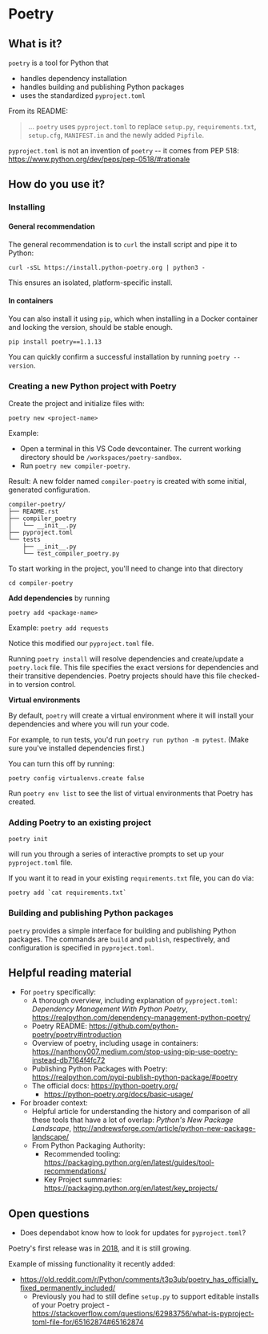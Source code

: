 # Poetry

## What is it?
`poetry` is a tool for Python that
 - handles dependency installation
 - handles building and publishing Python packages
 - uses the standardized `pyproject.toml`

From its README:
> ... `poetry` uses `pyproject.toml` to replace `setup.py`, `requirements.txt`, `setup.cfg`, `MANIFEST.in` and the newly added `Pipfile`.

`pyproject.toml` is not an invention of `poetry` -- it comes from PEP 518: https://www.python.org/dev/peps/pep-0518/#rationale

## How do you use it?

### Installing

#### General recommendation

The general recommendation is to `curl` the install script and pipe it to Python:
```
curl -sSL https://install.python-poetry.org | python3 -
```
This ensures an isolated, platform-specific install.

#### In containers

You can also install it using `pip`, which when installing in a Docker container and locking the version, should be stable enough.

```
pip install poetry==1.1.13
```

You can quickly confirm a successful installation by running `poetry --version`.

### Creating a new Python project with Poetry

Create the project and initialize files with:

```
poetry new <project-name>
```

Example: 
 - Open a terminal in this VS Code devcontainer. The current working directory should be `/workspaces/poetry-sandbox`. 
 - Run `poetry new compiler-poetry`.

Result:
A new folder named `compiler-poetry` is created with some initial, generated configuration.
```
compiler-poetry/
├── README.rst
├── compiler_poetry
│   └── __init__.py
├── pyproject.toml
└── tests
    ├── __init__.py
    └── test_compiler_poetry.py
```

To start working in the project, you'll need to change into that directory 
```
cd compiler-poetry
```


**Add dependencies** by running
```
poetry add <package-name>
```

Example: `poetry add requests`

Notice this modified our `pyproject.toml` file.

Running `poetry install` will resolve dependencies and create/update a `poetry.lock` file. This file specifies the exact versions for dependencies and their transitive dependencies. Poetry projects should have this file checked-in to version control.


**Virtual environments**

By default, `poetry` will create a virtual environment where it will install your dependencies and where you will run your code.

For example, to run tests, you'd run `poetry run python -m pytest`. (Make sure you've installed dependencies first.)

You can turn this off by running:

```
poetry config virtualenvs.create false
```

Run `poetry env list` to see the list of virtual environments that Poetry has created.


### Adding Poetry to an existing project

```
poetry init
```
will run you through a series of interactive prompts to set up your `pyproject.toml` file.

If you want it to read in your existing `requirements.txt` file, you can do via:
```
poetry add `cat requirements.txt`
```

### Building and publishing Python packages

`poetry` provides a simple interface for building and publishing Python packages. The commands are `build` and `publish`, respectively, and configuration is specified in `pyproject.toml`.

## Helpful reading material
 - For `poetry` specifically:
    - A thorough overview, including explanation of `pyproject.toml`: _Dependency Management With Python Poetry_, https://realpython.com/dependency-management-python-poetry/
    - Poetry README: https://github.com/python-poetry/poetry#introduction
    - Overview of poetry, including usage in containers: https://nanthony007.medium.com/stop-using-pip-use-poetry-instead-db7164f4fc72
    - Publishing Python Packages with Poetry: https://realpython.com/pypi-publish-python-package/#poetry
    - The official docs: https://python-poetry.org/
       - https://python-poetry.org/docs/basic-usage/
 - For broader context:
    - Helpful article for understanding the history and comparison of all these tools that have a lot of overlap: _Python's New Package Landscape_, http://andrewsforge.com/article/python-new-package-landscape/
    - From Python Packaging Authority:
       - Recommended tooling: https://packaging.python.org/en/latest/guides/tool-recommendations/
       - Key Project summaries: https://packaging.python.org/en/latest/key_projects/

## Open questions
 - Does dependabot know how to look for updates for `pyproject.toml`?

Poetry's first release was in [2018](https://python-poetry.org/history/#010---2018-02-28), and it is still growing.

Example of missing functionality it recently added: 
  - https://old.reddit.com/r/Python/comments/t3p3ub/poetry_has_officially_fixed_permanently_included/ 
     - Previously you had to still define `setup.py` to support editable installs of your Poetry project - https://stackoverflow.com/questions/62983756/what-is-pyproject-toml-file-for/65162874#65162874
